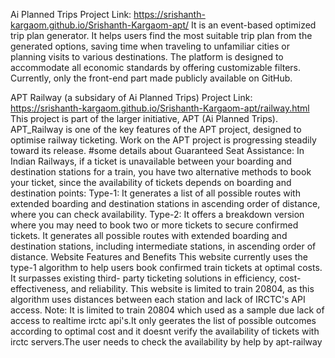 Ai Planned Trips
Project Link: https://srishanth-kargaom.github.io/Srishanth-Kargaom-apt/
It is an event-based optimized trip plan generator. It helps users find the most suitable trip plan from the generated options, saving time
when traveling to unfamiliar cities or planning visits to various destinations. The platform is designed to accommodate all economic
standards by offering customizable filters.
Currently, only the front-end part made publicly available on GitHub.

APT Railway (a subsidary of Ai Planned Trips)
Project Link: https://srishanth-kargaom.github.io/Srishanth-Kargaom-apt/railway.html
This project is part of the larger initiative, APT (Ai Planned Trips). APT_Railway is one of the key features of the APT project, designed
to optimise railway ticketing. Work on the APT project is progressing steadily toward its release.
#some details about Guaranteed Seat Assistance:
In Indian Railways, if a ticket is unavailable between your boarding and destination stations for a train, you have two alternative
methods to book your ticket, since the availability of tickets depends on boarding and destination points:
Type-1: It generates a list of all possible routes with extended boarding and destination stations in ascending order of distance, where
you can check availability.
Type-2: It offers a breakdown version where you may need to book two or more tickets to secure confirmed tickets. It generates all
possible routes with extended boarding and destination stations, including intermediate stations, in ascending order of distance.
Website Features and Benefits
This website currently uses the type-1 algorithm to help users book confirmed train tickets at optimal costs. It surpasses existing third-
party ticketing solutions in efficiency, cost-effectiveness, and reliability. This website is limited to train 20804, as this algorithm uses
distances between each station and lack of IRCTC's API access.
Note: It is limited to train 20804 which used as a sample due lack of access to realtime irctc api's.It only geerates the list of possible
outcomes according to optimal cost and it doesnt verify the availability of tickets with irctc servers.The user needs to check the
availability by help by apt-railway
